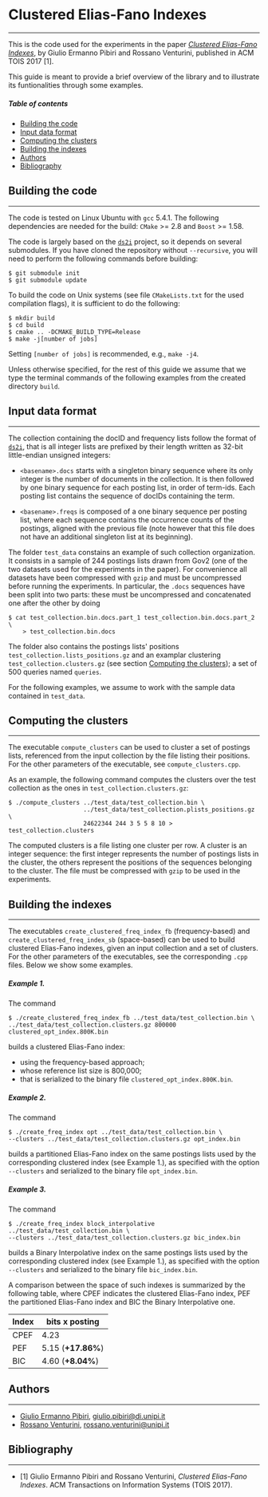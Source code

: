 Clustered Elias-Fano Indexes
============================
-----------------------------
This is the code used for the experiments in the paper [*Clustered Elias-Fano Indexes*](http://pages.di.unipi.it/pibiri/papers/TOIS17.pdf), by Giulio Ermanno Pibiri and Rossano Venturini, published in ACM TOIS 2017 [1].

This guide is meant to provide a brief overview of the library and to illustrate its funtionalities through some examples.
##### Table of contents
* [Building the code](#building-the-code)
* [Input data format](#input-data-format)
* [Computing the clusters](#computing-the-clusters)
* [Building the indexes](#building-the-indexes)
* [Authors](#authors)
* [Bibliography](#bibliography)

Building the code
-----------------
-----------------
The code is tested on Linux Ubuntu with `gcc` 5.4.1. The following dependencies are needed for the build: `CMake` >= 2.8 and `Boost` >= 1.58.

The code is largely based on the [`ds2i`](https://github.com/ot/ds2i) project, so it depends on several submodules. If you have cloned the repository without `--recursive`, you will need to perform the following commands before
building:

    $ git submodule init
    $ git submodule update

To build the code on Unix systems (see file `CMakeLists.txt` for the used compilation flags), it is sufficient to do the following:

    $ mkdir build
    $ cd build
    $ cmake .. -DCMAKE_BUILD_TYPE=Release
    $ make -j[number of jobs]

Setting `[number of jobs]` is recommended, e.g., `make -j4`.

Unless otherwise specified, for the rest of this guide we assume that we type the terminal commands of the following examples from the created directory `build`.


Input data format
-----------------
-----------------
The collection containing the docID and frequency lists follow the format of [`ds2i`](https://github.com/ot/ds2i), that is all integer lists are prefixed by their length written as 32-bit little-endian unsigned integers:

* `<basename>.docs` starts with a singleton binary sequence where its only
  integer is the number of documents in the collection. It is then followed by
  one binary sequence for each posting list, in order of term-ids. Each posting
  list contains the sequence of docIDs containing the term.

* `<basename>.freqs` is composed of a one binary sequence per posting list, where
  each sequence contains the occurrence counts of the postings, aligned with the
  previous file (note however that this file does not have an additional
  singleton list at its beginning).

The folder `test_data` constains an example of such collection organization. It consists in a sample of 244 postings lists drawn from Gov2 (one of the two datasets used for the experiments in the paper). For convenience all datasets have been compressed with `gzip` and must be uncompressed before running the experiments.
In particular, the `.docs` sequences have been split into two parts: these must be uncompressed and concatenated one after the other by doing

    $ cat test_collection.bin.docs.part_1 test_collection.bin.docs.part_2 \
        > test_collection.bin.docs

The folder also contains the postings lists' positions `test_collection.lists_positions.gz` and an examplar clustering `test_collection.clusters.gz` (see section [Computing the clusters](#computing-the-clusters)); a set of 500 queries named `queries`.

For the following examples, we assume to work with the sample data contained in `test_data`.

Computing the clusters
----------------------
----------------------
The executable `compute_clusters` can be used to cluster a set of postings lists, referenced from the input collection by the file listing their positions. For the other parameters of the executable, see `compute_clusters.cpp`.

As an example, the following command computes the clusters over the test collection as the ones in `test_collection.clusters.gz`:

    $ ./compute_clusters ../test_data/test_collection.bin \
                         ../test_data/test_collection.plists_positions.gz \
                         24622344 244 3 5 5 8 10 > test_collection.clusters

The computed clusters is a file listing one cluster per row. A cluster is an integer sequence: the first integer represents the number of postings lists in the cluster, the others represent the positions of the sequences belonging to the cluster. The file must be compressed with `gzip` to be used in the experiments.

Building the indexes
--------------------
--------------------
The executables `create_clustered_freq_index_fb` (frequency-based) and `create_clustered_freq_index_sb` (space-based) can be used to build clustered Elias-Fano indexes, given an input collection and a set of clusters.
For the other parameters of the executables, see the corresponding `.cpp` files. Below we show some examples.

##### Example 1.
The command

    $ ./create_clustered_freq_index_fb ../test_data/test_collection.bin \
    ../test_data/test_collection.clusters.gz 800000 clustered_opt_index.800K.bin

builds a clustered Elias-Fano index:
* using the frequency-based approach;
* whose reference list size is 800,000;
* that is serialized to the binary file `clustered_opt_index.800K.bin`.

##### Example 2.
The command

    $ ./create_freq_index opt ../test_data/test_collection.bin \
    --clusters ../test_data/test_collection.clusters.gz opt_index.bin

builds a partitioned Elias-Fano index on the same postings lists used by the corresponding clustered index (see Example 1.), as specified with the option `--clusters` and serialized to the binary file `opt_index.bin`.

##### Example 3.
The command

    $ ./create_freq_index block_interpolative ../test_data/test_collection.bin \
    --clusters ../test_data/test_collection.clusters.gz bic_index.bin

builds a Binary Interpolative index on the same postings lists used by the corresponding clustered index (see Example 1.), as specified with the option `--clusters` and serialized to the binary file `bic_index.bin`.


A comparison between the space of such indexes is summarized by the following table, where CPEF indicates the clustered Elias-Fano index, PEF the partitioned Elias-Fano index and BIC the Binary Interpolative one.

|     **Index**     |**bits x posting** |
|-------------------|-------------------|
|CPEF               |4.23               |
|PEF                |5.15 (**+17.86%**) |
|BIC                |4.60 (**+8.04%**)  |

Authors
-------
-------
* [Giulio Ermanno Pibiri](http://pages.di.unipi.it/pibiri/), <giulio.pibiri@di.unipi.it>
* [Rossano Venturini](http://pages.di.unipi.it/rossano/), <rossano.venturini@unipi.it>

Bibliography
------------
------------
* [1] Giulio Ermanno Pibiri and Rossano Venturini, *Clustered Elias-Fano Indexes*. ACM Transactions on Information Systems (TOIS 2017).
